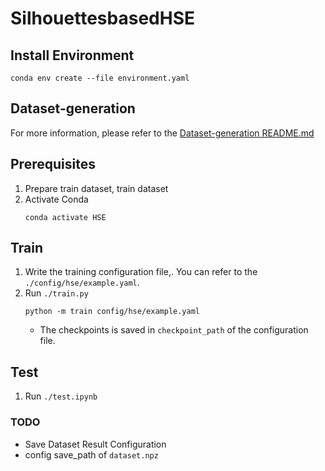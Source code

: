 # SilhouettesbasedHSE

## Install Environment
```
conda env create --file environment.yaml
```

## Dataset-generation
For more information, please refer to the [Dataset-generation README.md](dataset-generation/README.md)

## Prerequisites
1. Prepare train dataset, train dataset
2. Activate Conda
    ```
    conda activate HSE
    ```

## Train
1. Write the training configuration file,. You can refer to the `./config/hse/example.yaml`.
1. Run `./train.py`
    ```
    python -m train config/hse/example.yaml
    ```
    - The checkpoints is saved in `checkpoint_path` of the configuration file.
    
## Test
1. Run `./test.ipynb`

### TODO
- Save Dataset Result Configuration
- config save_path of `dataset.npz`